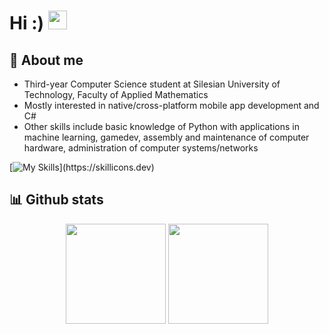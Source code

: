 # Hi :) <img src="https://raw.githubusercontent.com/MartinHeinz/MartinHeinz/master/wave.gif" width="30px">

## 📝 About me
- Third-year Computer Science student at Silesian University of Technology, Faculty of Applied Mathematics
- Mostly interested in native/cross-platform mobile app development and C#
- Other skills include basic knowledge of Python with applications in machine learning, gamedev, assembly and maintenance of computer hardware, administration of computer systems/networks

[![My Skills](https://skillicons.dev/icons?i=kotlin,androidstudio,cs,dotnet,visualstudio,py,pycharm,sklearn,tensorflow,godot,html,css,wordpress,cpp,java,mysql,sqlite,git,github,githubactions,latex,md,)](https://skillicons.dev)

## 📊 Github stats 
<div align="center">
    <img height="160" src="https://github-readme-stats.vercel.app/api?username=Gamowy&show_icons=true&theme=dark&include_all_commits=true" />
  <img height="160" src="https://github-readme-stats.vercel.app/api/top-langs/?username=Gamowy&theme=dark&size_weight=0.4&count_weight=1&hide=jupyter%20notebook,CMake&layout=compact" /> 
</div>

